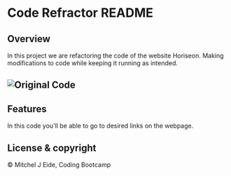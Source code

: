 # Code Refractor README 

## Overview 
In this project we are refactoring the code of the website Horiseon. Making modifications to code while keeping it running as intended. 

![Original Code](./assets/images/Originalcode.png) 
---
## Features
In this code you'll be able to go to desired links on the webpage. 


## License & copyright 
© Mitchel J Eide, Coding Bootcamp
